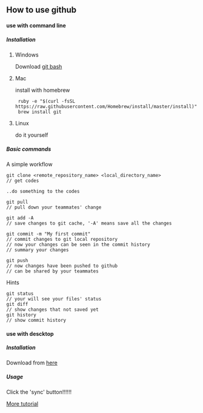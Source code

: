 ## How to use github

#### use with command line

##### Installation
1. Windows

	Download [git bash](https://git-for-windows.github.io/)

2. Mac

	install with homebrew
	
		ruby -e "$(curl -fsSL https://raw.githubusercontent.com/Homebrew/install/master/install)"
		brew install git

3. Linux
	
	do it yourself

##### Basic commands

A simple workflow

	git clone <remote_repository_name> <local_directory_name>
	// get codes

	..do something to the codes
	
	git pull
	// pull down your teammates' change
	
	git add -A 
	// save changes to git cache, '-A' means save all the changes
	
	git commit -m "My first commit"
	// commit changes to git local repository
	// now your changes can be seen in the commit history
	// summary your changes
	
	git push
	// now changes have been pushed to github
	// can be shared by your teammates

Hints
	
	git status
	// your will see your files' status
	git diff
	// show changes that not saved yet
	git history
	// show commit history
	

#### use with descktop

##### Installation

Download from [here](https://desktop.github.com/)

##### Usage

Click the 'sync' button!!!!!! 



[More tutorial](http://rogerdudler.github.io/git-guide/index.zh.html)
